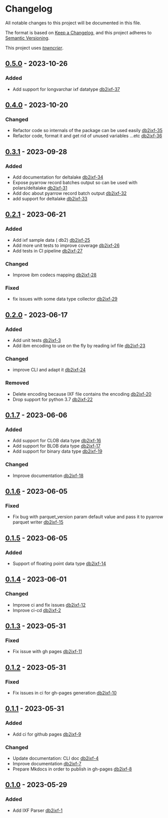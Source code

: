 # Changelog

All notable changes to this project will be documented in this file.

The format is based on [Keep a Changelog](https://keepachangelog.com/en/1.0.0/), and this project adheres
to [Semantic Versioning](https://semver.org/spec/v2.0.0.html).

This project uses [*towncrier*](https://towncrier.readthedocs.io/).

<!-- release notes start -->

## [0.5.0](https://github.com/ismailhammounou/db2ixf/tree/0.5.0) - 2023-10-26

### Added

- Add support for longvarchar ixf datatype [db2ixf-37](https://github.com/ismailhammounou/db2ixf/issues/37)

## [0.4.0](https://github.com/ismailhammounou/db2ixf/tree/0.4.0) - 2023-10-20

### Changed

- Refactor code so internals of the package can be used
  easily [db2ixf-35](https://github.com/ismailhammounou/db2ixf/issues/35)
- Refactor code, format it and get rid of unused variables
  ...etc [db2ixf-36](https://github.com/ismailhammounou/db2ixf/issues/36)

## [0.3.1](https://github.com/ismailhammounou/db2ixf/tree/0.3.1) - 2023-09-28

### Added

- Add documentation for deltalake [db2ixf-34](https://github.com/ismailhammounou/db2ixf/issues/34)
- Expose pyarrow record batches output so can be used with
  polars/deltalake [db2ixf-31](https://github.com/ismailhammounou/db2ixf/issues/31)
- Add doc about pyarrow record batch output [db2ixf-32](https://github.com/ismailhammounou/db2ixf/issues/32)
- add support for deltalake [db2ixf-33](https://github.com/ismailhammounou/db2ixf/issues/33)

## [0.2.1](https://github.com/ismailhammounou/db2ixf/tree/0.2.1) - 2023-06-21

### Added

- Add ixf sample data (
  db2) [db2ixf-25](https://github.com/ismailhammounou/db2ixf/issues/25)
- Add more unit tests to improve coverage [db2ixf-26](https://github.com/ismailhammounou/db2ixf/issues/26)
- Add tests in CI pipeline [db2ixf-27](https://github.com/ismailhammounou/db2ixf/issues/27)

### Changed

- Improve ibm codecs mapping [db2ixf-28](https://github.com/ismailhammounou/db2ixf/issues/28)

### Fixed

- fix issues with some data type collector [db2ixf-29](https://github.com/ismailhammounou/db2ixf/issues/29)

## [0.2.0](https://github.com/ismailhammounou/db2ixf/tree/0.2.0) - 2023-06-17

### Added

- Add unit tests [db2ixf-3](https://github.com/ismailhammounou/db2ixf/issues/3)
- Add ibm encoding to use on the fly by reading ixf
  file [db2ixf-23](https://github.com/ismailhammounou/db2ixf/issues/23)

### Changed

- improve CLI and adapt it [db2ixf-24](https://github.com/ismailhammounou/db2ixf/issues/24)

### Removed

- Delete encoding because IXF file contains the
  encoding [db2ixf-20](https://github.com/ismailhammounou/db2ixf/issues/20)
- Drop support for python 3.7 [db2ixf-22](https://github.com/ismailhammounou/db2ixf/issues/22)

## [0.1.7](https://github.com/ismailhammounou/db2ixf/tree/0.1.7) - 2023-06-06

### Added

- Add support for CLOB data type [db2ixf-16](https://github.com/ismailhammounou/db2ixf/issues/16)
- Add support for BLOB data type [db2ixf-17](https://github.com/ismailhammounou/db2ixf/issues/17)
- Add support for binary data type [db2ixf-19](https://github.com/ismailhammounou/db2ixf/issues/19)

### Changed

- Improve documentation [db2ixf-18](https://github.com/ismailhammounou/db2ixf/issues/18)

## [0.1.6](https://github.com/ismailhammounou/db2ixf/tree/0.1.6) - 2023-06-05

### Fixed

- Fix bug with parquet_version param default value and pass it to pyarrow parquet
  writer [db2ixf-15](https://github.com/ismailhammounou/db2ixf/issues/15)

## [0.1.5](https://github.com/ismailhammounou/db2ixf/tree/0.1.5) - 2023-06-05

### Added

- Support of floating point data type [db2ixf-14](https://github.com/ismailhammounou/db2ixf/issues/14)

## [0.1.4](https://github.com/ismailhammounou/db2ixf/tree/0.1.4) - 2023-06-01

### Changed

- Improve ci and fix issues [db2ixf-12](https://github.com/ismailhammounou/db2ixf/issues/12)
- Improve ci-cd [db2ixf-2](https://github.com/ismailhammounou/db2ixf/issues/2)

## [0.1.3](https://github.com/ismailhammounou/db2ixf/tree/0.1.3) - 2023-05-31

### Fixed

- Fix issue with gh pages
  [db2ixf-11](https://github.com/ismailhammounou/db2ixf/issues/11)

## [0.1.2](https://github.com/ismailhammounou/db2ixf/tree/0.1.2) - 2023-05-31

### Fixed

- Fix issues in ci for gh-pages generation [db2ixf-10](https://github.com/ismailhammounou/db2ixf/issues/10)

## [0.1.1](https://github.com/ismailhammounou/db2ixf/tree/0.1.1) - 2023-05-31

### Added

- Add ci for github pages [db2ixf-9](https://github.com/ismailhammounou/db2ixf/issues/9)

### Changed

- Update documentation: CLI doc [db2ixf-4](https://github.com/ismailhammounou/db2ixf/issues/4)
- Improve documentation [db2ixf-7](https://github.com/ismailhammounou/db2ixf/issues/7)
- Prepare Mkdocs in order to publish in gh-pages [db2ixf-8](https://github.com/ismailhammounou/db2ixf/issues/8)

## [0.1.0](https://github.com/ismailhammounou/db2ixf/tree/0.1.0) - 2023-05-29

### Added

- Add IXF Parser [db2ixf-1](https://github.com/ismailhammounou/db2ixf/issues/1)
